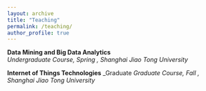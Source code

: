 ```yaml
---
layout: archive
title: "Teaching"
permalink: /teaching/
author_profile: true
---
```


**Data Mining and Big Data Analytics**  
_Undergraduate Course, Spring , Shanghai Jiao Tong University_

**Internet of Things Technologies**  _Graduate
_Graduate Course, Fall , Shanghai Jiao Tong University_
